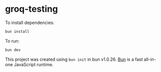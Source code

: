# groq-testing

To install dependencies:

```bash
bun install
```

To run:

```bash
bun dev
```

This project was created using `bun init` in bun v1.0.26. [Bun](https://bun.sh) is a fast all-in-one JavaScript runtime.

